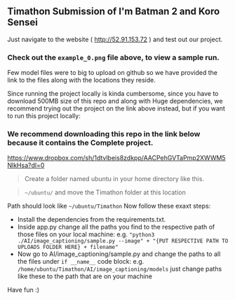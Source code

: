 ## Timathon Submission of I'm Batman 2 and Koro Sensei

Just navigate to the website ( http://52.91.153.72 ) and test out our project.
### Check out the `example_0.png` file above, to view a sample run.

Few model files were to big to upload on github so we have provided the link to the files along with the locations they reside.

Since running the project locally is kinda cumbersome, since you have to download 500MB size of this repo and along with Huge dependencies, we recommend trying out the project on the link above instead, but if you want to run this project locally:

### We recommend downloading this repo in the link below because it contains the Complete project.
https://www.dropbox.com/sh/1dtvlbeis8zdkpp/AACPehGVTaPmp2XWWM5NlkHsa?dl=0

> Create a folder named ubuntu in your home directory like this.

>   `~/ubuntu/` and move the Timathon folder at this location

Path should look like `~/ubuntu/Timathon` 
Now follow these exaxt steps:
* Install the dependencies from the requirements.txt.
* Inside app.py change all the paths you find to the respective path of those files on your local machine:
  e.g. `"python3 ./AI/image_captioning/sample.py --image" + "{PUT RESPECTIVE PATH TO UPLOADS FOLDER HERE} + filename"`
* Now go to AI/image_captioning/sample.py and change the paths to all the files under `if __name__` code block:
  e.g. `/home/ubuntu/Timathon/AI/image_captioning/models` just change paths like these to the path that are on your machine


Have fun :)
